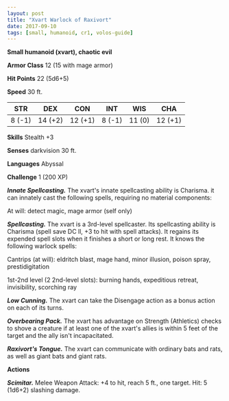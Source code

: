```yaml
---
layout: post
title: "Xvart Warlock of Raxivort"
date: 2017-09-10
tags: [small, humanoid, cr1, volos-guide]
---
```


**Small humanoid (xvart), chaotic evil**

**Armor Class** 12 (15 with mage armor)

**Hit Points** 22 (5d6+5)

**Speed** 30 ft.

|   STR   |   DEX   |   CON   |   INT   |   WIS   |   CHA   |
|:-----:|:-----:|:-----:|:-----:|:-----:|:-----:|
| 8 (-1) | 14 (+2) | 12 (+1) | 8 (-1) | 11 (0) | 12 (+1) |

**Skills** Stealth +3

**Senses** darkvision 30 ft.

**Languages** Abyssal

**Challenge** 1 (200 XP)

***Innate Spellcasting.*** The xvart's innate spellcasting ability is Charisma. it can innately cast the following spells, requiring no material components:

At will: detect magic, mage armor (self only)

***Spellcasting.*** The xvart is a 3rd-level spellcaster. Its spellcasting ability is Charisma (spell save DC ll, +3 to hit with spell attacks). It regains its expended spell slots when it finishes a short or long rest. It knows the following warlock spells:

Cantrips (at will): eldritch blast, mage hand, minor illusion, poison spray, prestidigitation

1st-2nd level (2 2nd-level slots): burning hands, expeditious retreat, invisibility, scorching ray

***Low Cunning.*** The xvart can take the Disengage action as a bonus action on each of its turns.

***Overbearing Pack.*** The xvart has advantage on Strength (Athletics) checks to shove a creature if at least one of the xvart's allies is within 5 feet of the target and the ally isn't incapacitated.

***Raxivort's Tongue.*** The xvart can communicate with ordinary bats and rats, as well as giant bats and giant rats.

**Actions**

***Scimitar.*** Melee Weapon Attack: +4 to hit, reach 5 ft., one target. Hit: 5 (1d6+2) slashing damage.

